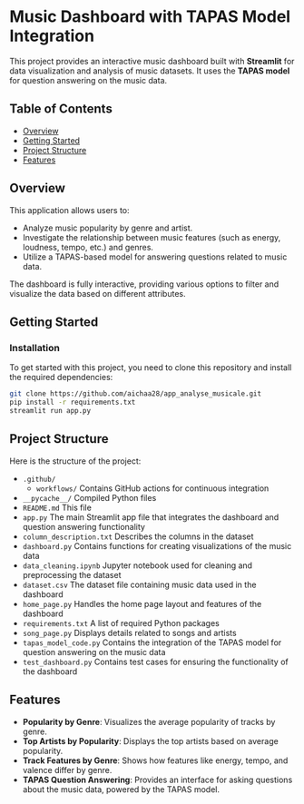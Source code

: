 # Music Dashboard with TAPAS Model Integration

This project provides an interactive music dashboard built with **Streamlit** for data visualization and analysis of music datasets. It uses the **TAPAS model** for question answering on the music data.

## Table of Contents
- [Overview](#overview)
- [Getting Started](#getting-started)
- [Project Structure](#project-structure)
- [Features](#features)

## Overview

This application allows users to:
- Analyze music popularity by genre and artist.
- Investigate the relationship between music features (such as energy, loudness, tempo, etc.) and genres.
- Utilize a TAPAS-based model for answering questions related to music data.
  
The dashboard is fully interactive, providing various options to filter and visualize the data based on different attributes.

## Getting Started

### Installation
To get started with this project, you need to clone this repository and install the required dependencies:

```bash
git clone https://github.com/aichaa28/app_analyse_musicale.git
pip install -r requirements.txt
streamlit run app.py
```
## Project Structure

Here is the structure of the project:

- `.github/`
  - `workflows/`                    Contains GitHub actions for continuous integration
- `__pycache__/`                    Compiled Python files
- `README.md`                       This file
- `app.py`                          The main Streamlit app file that integrates the dashboard and question answering functionality
- `column_description.txt`          Describes the columns in the dataset
- `dashboard.py`                    Contains functions for creating visualizations of the music data
- `data_cleaning.ipynb`             Jupyter notebook used for cleaning and preprocessing the dataset
- `dataset.csv`                     The dataset file containing music data used in the dashboard
- `home_page.py`                    Handles the home page layout and features of the dashboard
- `requirements.txt`                A list of required Python packages
- `song_page.py`                    Displays details related to songs and artists
- `tapas_model_code.py`             Contains the integration of the TAPAS model for question answering on the music data
- `test_dashboard.py`               Contains test cases for ensuring the functionality of the dashboard

## Features

- **Popularity by Genre**: Visualizes the average popularity of tracks by genre.
- **Top Artists by Popularity**: Displays the top artists based on average popularity.
- **Track Features by Genre**: Shows how features like energy, tempo, and valence differ by genre.
- **TAPAS Question Answering**: Provides an interface for asking questions about the music data, powered by the TAPAS model.


